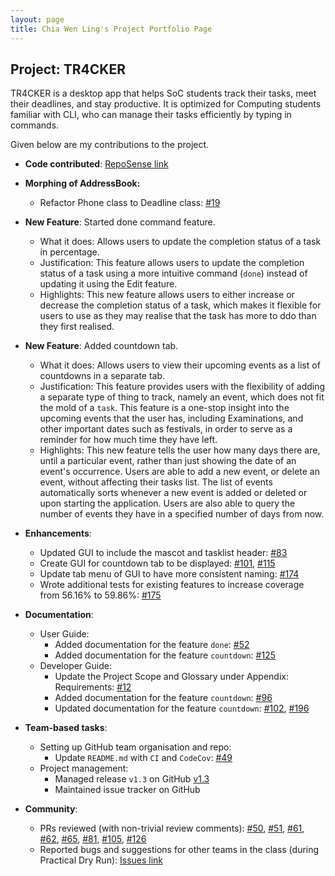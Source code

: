 ```yaml
---
layout: page
title: Chia Wen Ling's Project Portfolio Page
---
```


## Project: TR4CKER

TR4CKER is a desktop app that helps SoC students track their tasks, meet their deadlines, and stay productive. It is
optimized for Computing students familiar with CLI, who can manage their tasks efficiently by typing in commands.

Given below are my contributions to the project.

* **Code contributed**: [RepoSense link](https://nus-cs2103-ay2021s1.github.io/tp-dashboard/#breakdown=true&search=cwenling)

* **Morphing of AddressBook:**
  * Refactor Phone class to Deadline class: [\#19](https://github.com/AY2021S1-CS2103T-T10-2/tp/pull/19)

* **New Feature**: Started done command feature.
  * What it does: Allows users to update the completion status of a task in percentage.
  * Justification: This feature allows users to update the completion status of a task using a more intuitive command
  \(`done`) instead of updating it using the Edit feature.
  * Highlights: This new feature allows users to either increase or decrease the completion status of a task, which
  makes it flexible for users to use as they may realise that the task has more to ddo than they first realised.

* **New Feature**: Added countdown tab.
  * What it does: Allows users to view their upcoming events as a list of countdowns in a separate tab.
  * Justification: This feature provides users with the flexibility of adding a separate type of thing to track,
  namely an event, which does not fit the mold of a `task`. This feature is a one-stop insight into the upcoming events
  that the user has, including Examinations, and other important dates such as festivals, in order to serve as a
  reminder for how much time they have left.
  * Highlights: This new feature tells the user how many days there are, until a particular event, rather than just
  showing the date of an event's occurrence. Users are able to add a new event, or delete an event, without affecting
  their tasks list. The list of events automatically sorts whenever a new event is added or deleted or upon
  starting the application. Users are also able to query the number of events they have in a specified number of days
  from now.

* **Enhancements**:
  * Updated GUI to include the mascot and tasklist header: [\#83](https://github.com/AY2021S1-CS2103T-T10-2/tp/pull/83)
  * Create GUI for countdown tab to be displayed: [\#101](https://github.com/AY2021S1-CS2103T-T10-2/tp/pull/101),
  [\#115](https://github.com/AY2021S1-CS2103T-T10-2/tp/pull/115)
  * Update tab menu of GUI to have more consistent naming: [\#174](https://github.com/AY2021S1-CS2103T-T10-2/tp/pull/174)
  * Wrote additional tests for existing features to increase coverage from 56.16% to 59.86%: [\#175](https://github.com/AY2021S1-CS2103T-T10-2/tp/pull/175)

* **Documentation**:
  * User Guide:
    * Added documentation for the feature `done`: [\#52](https://github.com/AY2021S1-CS2103T-T10-2/tp/pull/52)
    * Added documentation for the feature `countdown`: [\#125](https://github.com/AY2021S1-CS2103T-T10-2/tp/pull/125)
  * Developer Guide:
    * Update the Project Scope and Glossary under Appendix: Requirements: [\#12](https://github.com/AY2021S1-CS2103T-T10-2/tp/pull/12)
    * Added documentation for the feature `countdown`: [\#96](https://github.com/AY2021S1-CS2103T-T10-2/tp/pull/96)
    * Updated documentation for the feature `countdown`: [\#102](https://github.com/AY2021S1-CS2103T-T10-2/tp/pull/102),
    [\#196](https://github.com/AY2021S1-CS2103T-T10-2/tp/pull/196)

* **Team-based tasks**:
  * Setting up GitHub team organisation and repo:
    * Update `README.md` with `CI` and `CodeCov`: [\#49](https://github.com/AY2021S1-CS2103T-T10-2/tp/pull/49)
  * Project management:
    * Managed release `v1.3` on GitHub [v1.3](https://github.com/AY2021S1-CS2103T-T10-2/tp/releases/tag/v1.3)
    * Maintained issue tracker on GitHub

* **Community**:
  * PRs reviewed (with non-trivial review comments): [\#50](https://github.com/AY2021S1-CS2103T-T10-2/tp/pull/50),
  [\#51](https://github.com/AY2021S1-CS2103T-T10-2/tp/pull/51), [\#61](https://github.com/AY2021S1-CS2103T-T10-2/tp/pull/61),
  [\#62](https://github.com/AY2021S1-CS2103T-T10-2/tp/pull/62), [\#65](https://github.com/AY2021S1-CS2103T-T10-2/tp/pull/65),
  [\#81](https://github.com/AY2021S1-CS2103T-T10-2/tp/pull/81), [\#105](https://github.com/AY2021S1-CS2103T-T10-2/tp/pull/105),
  [\#126](https://github.com/AY2021S1-CS2103T-T10-2/tp/pull/126)
  * Reported bugs and suggestions for other teams in the class (during Practical Dry Run): [Issues link](https://github.com/cwenling/ped/issues)
